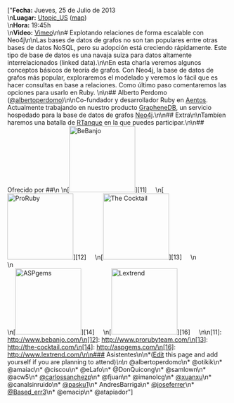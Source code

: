 ["**Fecha:** Jueves, 25 de Julio de 2013<br/>\n**Luagar:** [Utopic_US](http://www.utopicus.es/) ([map](http://maps.google.es/maps?f=q&source=embed&hl=es&geocode=&q=Calle+de+la+Concepci%C3%B3n+Jer%C3%B3nima,+22,+28012+Madrid&sll=40.396764,-3.713379&sspn=10.504732,23.269043&ie=UTF8&hq=&hnear=Calle+de+la+Concepci%C3%B3n+Jer%C3%B3nima,+22,+28012+Madrid,+Comunidad+de+Madrid&ll=40.413867,-3.706683&spn=0.036727,0.076818&z=14))<br/>\n**Hora:** 19:45h<br/>\n**Video:** [Vimeo](https://vimeo.com/71801624)\n\n# Explotando relaciones de forma escalable con Neo4j\n\nLas bases de datos de grafos no son tan populares entre otras bases de datos NoSQL, pero su adopción está creciendo rápidamente. Este tipo de base de datos es una navaja suiza para datos altamente interrelacionados (linked data).\n\nEn esta charla veremos algunos conceptos básicos de teoría de grafos. Con Neo4j, la base de datos de grafos más popular, exploraremos el modelado y veremos lo fácil que es hacer consultas en base a relaciones. Como último paso comentaremos las opciones para usarlo en Ruby. \n\n## Alberto Perdomo ([@albertoperdomo](https://twitter.com/albertoperdomo))\n\nCo-fundador y desarrollador Ruby en [Aentos](http://www.aentos.com/). Actualmente trabajando en nuestro producto [GrapheneDB](http://www.graphenedb.com/), un servicio hospedado para la base de datos de grafos [Neo4j](http://www.neo4j.org/).\n\n## Extra\n\nTambíen haremos una batalla de [RTanque](https://groups.google.com/forum/?hl=en#!topic/madrid-rb/0H84KsjkuV0) en la que puedes participar.\n\n## Ofrecido por ##\n \n[<img width='150px' src='http://madridrb.github.com/images/sponsors/bebanjo.png' alt='BeBanjo'/>][11]     \n[<img width='150px' src='http://madridrb.github.com/images/sponsors/proruby.png' alt='ProRuby'/>][12]     \n[<img width='150px' src='http://madridrb.github.com/images/sponsors/tck.png' alt='The Cocktail'/>][13]     \n<br/>\n<br/>\n[<img width='150px' src='http://madridrb.github.com/images/sponsors/aspgems.png' alt='ASPgems'/>][14]     \n[<img width='150px' src='http://madridrb.github.com/images/sponsors/lextrend.png' alt='Lextrend'/>][16]     \n\n[11]: http://www.bebanjo.com/\n[12]: http://www.prorubyteam.com/\n[13]: http://the-cocktail.com/\n[14]: http://aspgems.com/\n[16]: http://www.lextrend.com/\n\n### Asistentes\n\n*([Edit](?m=edit) this page and add yourself if you are planning to attend)*\n\n* @albertoperdomo\n* @otikik\n* @amaiac\n* @ciscou\n* @eLafo\n* @DonQuicong\n* @samlown\n* @acw5\n* [@carlossanchezp](https://twitter.com/carlossanchezp)\n* @fjuan\n* @imanolcg\n* [@xuanxu](https://twitter.com/xuanxu)\n* @canalsinruido\n* [@pasku1](https://twitter.com/pasku1)\n* AndresBarriga\n* [@joseferrer](http://twitter.com/joseferrer)\n* [@Based_err3](http://twitter.com/Based_err3)\n* @emacip\n* @atapiador"]